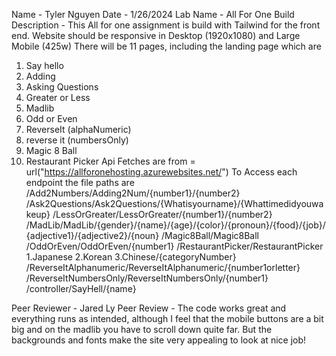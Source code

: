 Name - Tyler Nguyen
Date - 1/26/2024
Lab Name - All For One Build
Description - 
This All for one assignment is build with Tailwind for the front end.
Website should be responsive in Desktop (1920x1080) and Large Mobile (425w)
There will be 11 pages, including the landing page which are 
1. Say hello 
2. Adding
3. Asking Questions 
4. Greater or Less 
5. Madlib 
6. Odd or Even 
7. ReverseIt (alphaNumeric) 
8. reverse it (numbersOnly) 
9. Magic 8 Ball 
10. Restaurant Picker 
Api Fetches are from = url("https://allforonehosting.azurewebsites.net/")
To Access each endpoint the file paths are
/Add2Numbers/Adding2Num/{number1}/{number2}
/Ask2Questions/Ask2Questions/{Whatisyourname}/{Whattimedidyouwakeup}
/LessOrGreater/LessOrGreater/{number1}/{number2}
/MadLib/MadLib/{gender}/{name}/{age}/{color}/{pronoun}/{food}/{job}/{adjective1}/{adjective2}/{noun}
/Magic8Ball/Magic8Ball
/OddOrEven/OddOrEven/{number1}
/RestaurantPicker/RestaurantPicker 1.Japanese 2.Korean 3.Chinese/{categoryNumber}
/ReverseItAlphanumeric/ReverseItAlphanumeric/{number1orletter}
/ReverseItNumbersOnly/ReverseItNumbersOnly/{number1}
/controller/SayHell/{name}

Peer Reviewer - Jared Ly
Peer Review - The code works great and everything runs as intended, although I feel that the mobile buttons are a bit big and on the madlib you have to scroll down quite far. But the backgrounds and fonts make the site very appealing to look at nice job!
